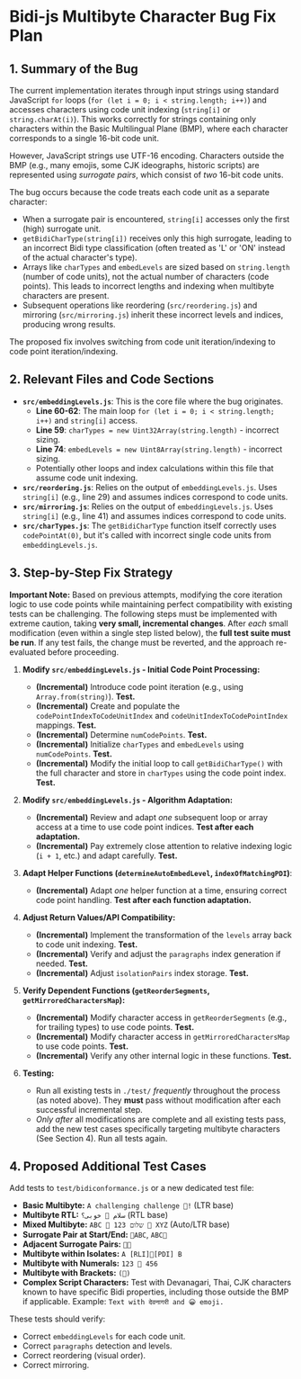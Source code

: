 # Bidi-js Multibyte Character Bug Fix Plan

## 1. Summary of the Bug

The current implementation iterates through input strings using standard JavaScript `for` loops (`for (let i = 0; i < string.length; i++)`) and accesses characters using code unit indexing (`string[i]` or `string.charAt(i)`). This works correctly for strings containing only characters within the Basic Multilingual Plane (BMP), where each character corresponds to a single 16-bit code unit.

However, JavaScript strings use UTF-16 encoding. Characters outside the BMP (e.g., many emojis, some CJK ideographs, historic scripts) are represented using *surrogate pairs*, which consist of *two* 16-bit code units.

The bug occurs because the code treats each code unit as a separate character:
- When a surrogate pair is encountered, `string[i]` accesses only the first (high) surrogate unit.
- `getBidiCharType(string[i])` receives only this high surrogate, leading to an incorrect Bidi type classification (often treated as 'L' or 'ON' instead of the actual character's type).
- Arrays like `charTypes` and `embedLevels` are sized based on `string.length` (number of code units), not the actual number of characters (code points). This leads to incorrect lengths and indexing when multibyte characters are present.
- Subsequent operations like reordering (`src/reordering.js`) and mirroring (`src/mirroring.js`) inherit these incorrect levels and indices, producing wrong results.

The proposed fix involves switching from code unit iteration/indexing to code point iteration/indexing.

## 2. Relevant Files and Code Sections

- **`src/embeddingLevels.js`**: This is the core file where the bug originates.
    - **Line 60-62**: The main loop `for (let i = 0; i < string.length; i++)` and `string[i]` access.
    - **Line 59**: `charTypes = new Uint32Array(string.length)` - incorrect sizing.
    - **Line 74**: `embedLevels = new Uint8Array(string.length)` - incorrect sizing.
    - Potentially other loops and index calculations within this file that assume code unit indexing.
- **`src/reordering.js`**: Relies on the output of `embeddingLevels.js`. Uses `string[i]` (e.g., line 29) and assumes indices correspond to code units.
- **`src/mirroring.js`**: Relies on the output of `embeddingLevels.js`. Uses `string[i]` (e.g., line 41) and assumes indices correspond to code units.
- **`src/charTypes.js`**: The `getBidiCharType` function itself correctly uses `codePointAt(0)`, but it's called with incorrect single code units from `embeddingLevels.js`.

## 3. Step-by-Step Fix Strategy

**Important Note:** Based on previous attempts, modifying the core iteration logic to use code points while maintaining perfect compatibility with existing tests can be challenging. The following steps must be implemented with extreme caution, taking **very small, incremental changes**. After *each* small modification (even within a single step listed below), the **full test suite must be run**. If any test fails, the change must be reverted, and the approach re-evaluated before proceeding.

1.  **Modify `src/embeddingLevels.js` - Initial Code Point Processing:**
    *   **(Incremental)** Introduce code point iteration (e.g., using `Array.from(string)`). **Test.**
    *   **(Incremental)** Create and populate the `codePointIndexToCodeUnitIndex` and `codeUnitIndexToCodePointIndex` mappings. **Test.**
    *   **(Incremental)** Determine `numCodePoints`. **Test.**
    *   **(Incremental)** Initialize `charTypes` and `embedLevels` using `numCodePoints`. **Test.**
    *   **(Incremental)** Modify the initial loop to call `getBidiCharType()` with the full character and store in `charTypes` using the code point index. **Test.**

2.  **Modify `src/embeddingLevels.js` - Algorithm Adaptation:**
    *   **(Incremental)** Review and adapt *one* subsequent loop or array access at a time to use code point indices. **Test after each adaptation.**
    *   **(Incremental)** Pay extremely close attention to relative indexing logic (`i + 1`, etc.) and adapt carefully. **Test.**

3.  **Adapt Helper Functions (`determineAutoEmbedLevel`, `indexOfMatchingPDI`)**:
    *   **(Incremental)** Adapt *one* helper function at a time, ensuring correct code point handling. **Test after each function adaptation.**

4.  **Adjust Return Values/API Compatibility:**
    *   **(Incremental)** Implement the transformation of the `levels` array back to code unit indexing. **Test.**
    *   **(Incremental)** Verify and adjust the `paragraphs` index generation if needed. **Test.**
    *   **(Incremental)** Adjust `isolationPairs` index storage. **Test.**

5.  **Verify Dependent Functions (`getReorderSegments`, `getMirroredCharactersMap`):**
    *   **(Incremental)** Modify character access in `getReorderSegments` (e.g., for trailing types) to use code points. **Test.**
    *   **(Incremental)** Modify character access in `getMirroredCharactersMap` to use code points. **Test.**
    *   **(Incremental)** Verify any other internal logic in these functions. **Test.**

6.  **Testing:**
    *   Run all existing tests in `./test/` *frequently* throughout the process (as noted above). They **must** pass without modification after each successful incremental step.
    *   *Only after* all modifications are complete and all existing tests pass, add the new test cases specifically targeting multibyte characters (See Section 4). Run all tests again.

## 4. Proposed Additional Test Cases

Add tests to `test/bidiconformance.js` or a new dedicated test file:

- **Basic Multibyte:** `A challenging challenge 🤪!` (LTR base)
- **Multibyte RTL:** `سلام 🙂 خوبی؟` (RTL base)
- **Mixed Multibyte:** `ABC 🙂 123 שלום 🥳 XYZ` (Auto/LTR base)
- **Surrogate Pair at Start/End:** `🥳ABC`, `ABC🥳`
- **Adjacent Surrogate Pairs:** `🤪🥳`
- **Multibyte within Isolates:** `A [RLI]🥳[PDI] B`
- **Multibyte with Numerals:** `123 🙂 456`
- **Multibyte with Brackets:** `(🥳)`
- **Complex Script Characters:** Test with Devanagari, Thai, CJK characters known to have specific Bidi properties, including those outside the BMP if applicable. Example: `Text with देवनागरी and 😀 emoji.`

These tests should verify:
- Correct `embeddingLevels` for each code unit.
- Correct `paragraphs` detection and levels.
- Correct reordering (visual order).
- Correct mirroring. 